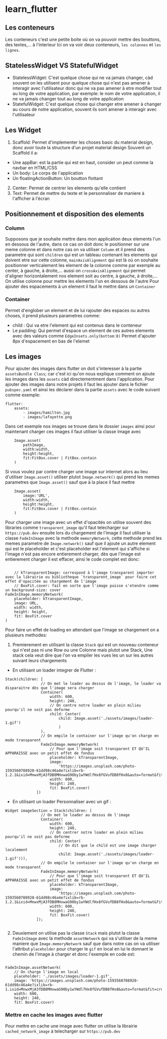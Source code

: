 # learn_flutter

## Les conteneurs

Les conteneurs c'est une petite boite où on va pouvoir mettre des bouttons, des textes,... à l'interieur
Ici on va voir deux conteneurs, `les colonnes` et `les lignes`.

## StatelessWidget VS StatefulWidget

- StatelessWidget: C'est quelque chose qui ne va jamais changer, càd souvent on les utilisent pour quelque chose qui n'est pas amener à interagir avec l'utilisateur donc qui ne va pas amener à etre modifier tout au long de votre application, par exemple: le nom de votre application, il ne va jamais changer tout au long de votre application
- StatefulWidget: C'est quelque chose qui changer etre amener à changer au cours de notre application, souvent ils sont amener à interagir avec l'utilisateur

## Les Widget

1. Scaffold: Permet d'implementer les choses basic du material design, donc avoir toute la structure d'un projet material design
Souvent un Scaffold il a:

- Une appBar: est la partie qui est en haut, consider un peut comme la navbar en HTML/CSS
- Un body: Le corps de l'application
- Un floatingActionButton: Un boutton flottant

2. Center: Permet de centrer les elements qu'elle contient
3. Text: Permet de mettre du texte et le personnaliser de maniere à l'afficher à l'écran

## Positionnement et disposition des elements

### Column

Supposons que je souhaite mettre dans mon application deux elements l'un en dessous de l'autre, dans ce cas on doit donc le positionner sur une meme colonne et dans notre cas on va utiliser `Column` et il prend des parametre qui sont `children` qui est un tableau contenant les elements qui doivent etre sur cette colonne, `mainAxisAlignment` qui est là où on souhaite positionner verticalement les element de la colonne comme par exemple au center, à gauche, à droite,...
aussi on `crossAxisAlignment` qui permet d'aligner horizontalement nos element soit au centre, à gauche, à droite,...
On utilise colonne pour mettre les elements l'un en dessous de l'autre
Pour ajouter des espacements à un element il faut le mettre dans un `Container`

### Container

Permet d'englober un element et de lui rajouter des espaces ou autres choses,
il prend plusieurs parametres comme:

- child : Qui va etre l'element qui est contenus dans le conteneur
- Le padding: Qui permet d'espace un element de ces autres elements avec des valeurs comme `EdgeInsets.only(bottom:8)` Permet d'ajouter 8px d'espacement en bas de l'elemet

## Les images

Pour ajouter des images dans flutter on doit s'interesser à la partie `assetsBundle Class`; car c'est ici qu'on nous explique comment on ajoute les images dans les `assets` càd directementment dans l'application.
Pour ajouter des images dans notre projets il faut les ajouter dans le fichier `pubspec.yaml` et ainsi les déclarer dans la partie `assets` avec le code suivant comme exemple:

```{YAML}
flutter:
    assets:
        - images/hamilton.jpg
        - images/lafayette.png
```

Dans cet exemple nos images se trouve dans le dossier `images` ainsi pour maintenant charger ces images il faut utiliser la classe Image avec

```{DART}
    Image.asset(
        pathImage,
        width:width,
        height:height,
        fit:FitBox.cover | FitBox.contain
    )
```

Si vous voulez par contre charger une image sur internet alors au lieu d'utiliser `Image.asset()` utiliser plutot `Image.network()` qui prend les memes parametres que `Image.asset()` sauf que à la place il faut mettre

```{DART}
    Image.asset(
        image:'URL',
        width:width,
        height:height,
        fit:FitBox.cover | FitBox.contain
    )
```

Pour charger une image avec un effet d'opacités on utilise souvent des libraries comme `transparent_image` qu'il faut telecharger sur `https://pub.dev` ensuite lors du chargement de l'image il faut utiliser la classe `FadeInImage` avec la methode `memoryNetwork`, cette methode prend les memes parametre de `Image.network()` sauf que il ajoute un autre element qui est le placeholder et c'est placeholder est l'element qui s'affiche si l'image n'est pas encore entierement charger, dès que l'image est entierement charger il est effacer, ainsi le code complet est donc:

```{DART}

    // kTransparentImage: correspond à l'image transparent importer avec la librairie ou bibliotheque `transparent_image` pour faire cet effet d'opacitée au chargement de l'image
    // BoxFit.cover: fait en sorte que l'image puisse s'etendre comme un background-size: cover
FadeInImage.memoryNetwork(
    placeholder: kTransparentImage,
    image: URL,
    width: width,
    height: height,
    fit: BoxFit.cover
)
```

Pour faire un effet de loading en attendant que l'image se chargement on a plusieurs methodes:

1. Premierement en utilisant la classe `Stack` qui est un nouveau conteneur qui n'est pas ni une Row ou une Colonne mais plutot une Stack, Une stack cela veut dire que l'on va empiler les vues les un sur les autres suivant leurs chargements

- En utilisant un loader integrer de Flutter :

```{DART}
Stack(children: [
                // On met le loader au dessus de l'image, le loader va disparaitre dès que l'image sera charger
                Container(
                    width: 600,
                    height: 240,
                    // On centre notre loader en plein milieu pourqu'il ne soit pas deforme
                    child: Center(
                        child: Image.asset('./assets/images/loader-1.gif')
                        )
                ),
                // On empile le container sur l'image qu'on charge en mode transparent
                FadeInImage.memoryNetwork(
                    // Pour que l'image soit transparent ET QU'IL APPARAISSE avec un petit effet de fondus
                    placeholder: kTransparentImage,
                    image:
                        'https://images.unsplash.com/photo-1593560708920-61dd98c46a4e?ixlib=rb-1.2.1&ixid=MnwxMjA3fDB8MHxwaG90by1wYWdlfHx8fGVufDB8fHx8&auto=format&fit=crop&w=435&q=80',
                    width: 600,
                    height: 240,
                    fit: BoxFit.cover)
              ])
```

- En utilisant un loader Personnaliser avec un gif :

```{DART}
Widget imageSection = Stack(children: [
                // On met le loader au dessus de l'image
                Container(
                    width: 600,
                    height: 240,
                    // On centrer notre loader en plein milieu pourqu'il ne soit pas deforme
                    child: Center(
                        // On dit que le child est une image charger localement
                        child: Image.asset('./assets/images/loader-1.gif'))),
                // On empile le container sur l'image qu'on charge en mode transparent
                FadeInImage.memoryNetwork(
                    // Pour que l'image soit transparent ET QU'IL APPARAISSE avec un petit effet de fondus
                    placeholder: kTransparentImage,
                    image:
                        'https://images.unsplash.com/photo-1593560708920-61dd98c46a4e?ixlib=rb-1.2.1&ixid=MnwxMjA3fDB8MHxwaG90by1wYWdlfHx8fGVufDB8fHx8&auto=format&fit=crop&w=435&q=80',
                    width: 600,
                    height: 240,
                    fit: BoxFit.cover)
              ]);
    
```

2. Deuxiement on utilise pas la classe `Stack` mais plutot la classe `FadeInImage` avec la methode `assetNetwork` qui va s'utiliser de la meme maniere que `Image.memoryNetwork` sauf que dans notre cas on va utiliser l'attribut `placeholder` pour charger le `gif` en local en lui le donnant le chemin de l'image à charger et donc l'exemple en code est:

```{DART}

FadeInImage.assetNetwork(
    // On charge l'image en local
    placeholder: './assets/images/loader-1.gif',
    image: 'https://images.unsplash.com/photo-1593560708920-61dd98c46a4e?ixlib=rb-1.ixid=MnwxMjA3fDB8MHxwaG90by1wYWdlfHx8fGVufDB8fHx8&auto=format&fit=crop&w=435&q=80',
    width: 600,
    height: 240,
    fit: BoxFit.cover)
```

### Mettre en cache les images avec flutter

Pour mettre en cache une image avec flutter on utilise la librairie `cached_network_image` à telecharger sur `https://pub.dev`

